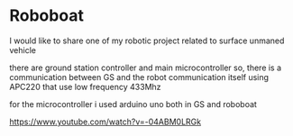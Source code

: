 # Roboboat
I would like to share one of my robotic project related to surface unmaned vehicle

there are ground station controller and main microcontroller 
so, there is a communication between GS and the robot 
communication itself using APC220 that use low frequency 433Mhz 

for the microcontroller i used arduino uno both in GS and roboboat

https://www.youtube.com/watch?v=-04ABM0LRGk 

